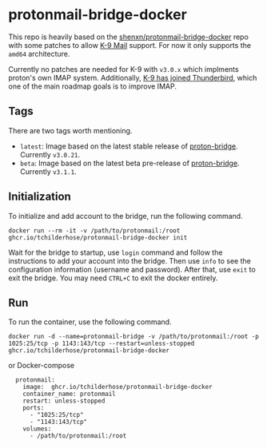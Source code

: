 # protonmail-bridge-docker

This repo is heavily based on the [shenxn/protonmail-bridge-docker](https://github.com/shenxn/protonmail-bridge-docker) repo with some patches to allow [K-9 Mail](https://github.com/k9mail/k-9) support. For now it only supports the `amd64` architecture. 

Currently no patches are needed for K-9 with `v3.0.x` which implments proton's own IMAP system. Additionally, [K-9 has joined Thunderbird](https://k9mail.app/2022/06/13/K-9-Mail-and-Thunderbird.html), which one of the main roadmap goals is to improve IMAP.


## Tags

There are two tags worth mentioning.
 - `latest`: Image based on the latest stable release of [proton-bridge](https://github.com/ProtonMail/proton-bridge). Currently `v3.0.21`.
 - `beta`: Image based on the latest beta pre-release of [proton-bridge](https://github.com/ProtonMail/proton-bridge). Currently `v3.1.1`.
 
## Initialization

To initialize and add account to the bridge, run the following command.

```
docker run --rm -it -v /path/to/protonmail:/root ghcr.io/tchilderhose/protonmail-bridge-docker init
```

Wait for the bridge to startup, use `login` command and follow the instructions to add your account into the bridge. Then use `info` to see the configuration information (username and password). After that, use `exit` to exit the bridge. You may need `CTRL+C` to exit the docker entirely.

## Run

To run the container, use the following command.

```
docker run -d --name=protonmail-bridge -v /path/to/protonmail:/root -p 1025:25/tcp -p 1143:143/tcp --restart=unless-stopped ghcr.io/tchilderhose/protonmail-bridge-docker
```

or Docker-compose

```
  protonmail:
    image:  ghcr.io/tchilderhose/protonmail-bridge-docker
    container_name: protonmail
    restart: unless-stopped
    ports:
      - "1025:25/tcp"
      - "1143:143/tcp"
    volumes:
      - /path/to/protonmail:/root
```
